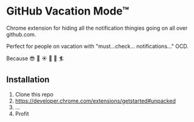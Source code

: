 GitHub Vacation Mode™ 
==========================

Chrome extension for hiding all the notification thingies going on all over github.com. 

Perfect for people on vacation with "must…check… notifications…" OCD.

Because :sunglasses: :palm_tree: :sunny: :beers: :tropical_drink: :surfer:

## Installation
1. Clone this repo
1. https://developer.chrome.com/extensions/getstarted#unpacked
1. ...
1. Profit

